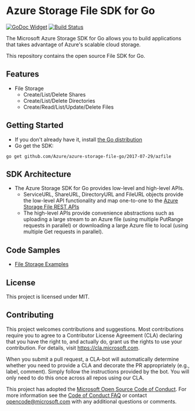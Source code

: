 # Azure Storage File SDK for Go
[![GoDoc Widget]][GoDoc] [![Build Status][Travis Widget]][Travis]

The Microsoft Azure Storage SDK for Go allows you to build applications that takes advantage of Azure's scalable cloud storage. 

This repository contains the open source File SDK for Go.

## Features
* File Storage
	* Create/List/Delete Shares
	* Create/List/Delete Directories
	* Create/Read/List/Update/Delete Files

## Getting Started
* If you don't already have it, install [the Go distribution](https://golang.org/dl/)
* Go get the SDK:

```go get github.com/Azure/azure-storage-file-go/2017-07-29/azfile```
		
## SDK Architecture

* The Azure Storage SDK for Go provides low-level and high-level APIs.
	* ServiceURL, ShareURL, DirectoryURL and FileURL objects provide the low-level API functionality and map one-to-one to the [Azure Storage File REST APIs](https://docs.microsoft.com/en-us/rest/api/storageservices/file-service-rest-api)
	* The high-level APIs provide convenience abstractions such as uploading a large stream to an Azure file (using multiple PutRange requests in parallel) or downloading a large Azure file to local (using multiple Get requests in parallel).

## Code Samples
* [File Storage Examples](https://godoc.org/github.com/Azure/azure-storage-file-go/2017-07-29/azfile#pkg-examples)

## License
This project is licensed under MIT.

## Contributing
This project welcomes contributions and suggestions.  Most contributions require you to agree to a
Contributor License Agreement (CLA) declaring that you have the right to, and actually do, grant us
the rights to use your contribution. For details, visit https://cla.microsoft.com.

When you submit a pull request, a CLA-bot will automatically determine whether you need to provide
a CLA and decorate the PR appropriately (e.g., label, comment). Simply follow the instructions
provided by the bot. You will only need to do this once across all repos using our CLA.

This project has adopted the [Microsoft Open Source Code of Conduct](https://opensource.microsoft.com/codeofconduct/).
For more information see the [Code of Conduct FAQ](https://opensource.microsoft.com/codeofconduct/faq/) or
contact [opencode@microsoft.com](mailto:opencode@microsoft.com) with any additional questions or comments.

[GoDoc]: https://godoc.org/github.com/Azure/azure-storage-file-go/2017-07-29/azfile
[GoDoc Widget]: https://godoc.org/github.com/Azure/azure-storage-file-go/2017-07-29/azfile?status.svg
[Travis Widget]: https://travis-ci.org/Azure/azure-storage-file-go.svg?branch=master
[Travis]: https://travis-ci.org/Azure/azure-storage-file-go